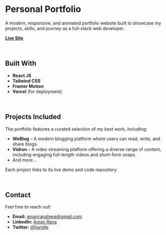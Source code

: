 # Personal Portfolio

A modern, responsive, and animated portfolio website built to showcase my projects, skills, and journey as a full-stack web developer.

[**Live Site**](https://amanrana.vercel.app)

<br>

## Built With

- **React JS**
- **Tailwind CSS**
- **Framer Motion**
- **Vercel** (for deployment)

<br>

## Projects Included

The portfolio features a curated selection of my best work, including:

- **WeBlog** – A modern blogging platform where users can read, write, and share blogs.
- **Vidron** – A video streaming platform offering a diverse range of content, including engaging full-length videos and short-form snaps.
- And more...

Each project links to its live demo and code repository.

<br>

## Contact

Feel free to reach out!

- **Email:** amanranahere@gmail.com  
- **LinkedIn:** [Aman Rana](https://www.linkedin.com/in/aman-rana-709a0a330/)  
- **Twitter:** [@handle](https://twitter.com/)


